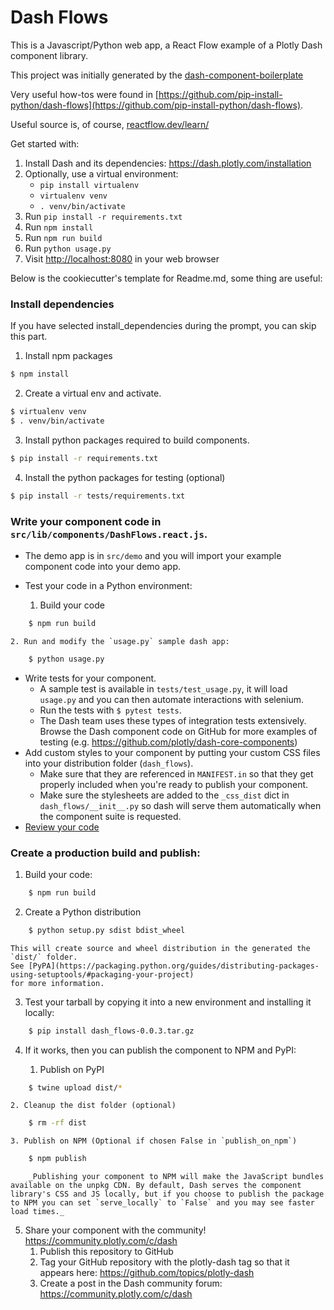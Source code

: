 # Dash Flows

This is a Javascript/Python web app, a React Flow example of a Plotly Dash component library.

This project was initially generated by the [dash-component-boilerplate](https://github.com/plotly/dash-component-boilerplate)

Very useful how-tos were found in [https://github.com/pip-install-python/dash-flows](https://github.com/pip-install-python/dash-flows).

Useful source is, of course, [reactflow.dev/learn/](https://reactflow.dev/learn/)

Get started with:

1. Install Dash and its dependencies: https://dash.plotly.com/installation
2. Optionally, use a virtual environment:
   - `pip install virtualenv`
   - `virtualenv venv`
   - `. venv/bin/activate`
3. Run `pip install -r requirements.txt`
4. Run `npm install`
5. Run `npm run build`
6. Run `python usage.py`
7. Visit [http://localhost:8080](http://localhost:8080) in your web browser


Below is the cookiecutter's template for Readme.md, some thing are useful:


### Install dependencies

If you have selected install_dependencies during the prompt, you can skip this part.

1. Install npm packages

```bash
$ npm install
```
2. Create a virtual env and activate.

```bash
$ virtualenv venv
$ . venv/bin/activate
```

3. Install python packages required to build components.

```bash
$ pip install -r requirements.txt
```

4. Install the python packages for testing (optional)

```bash
$ pip install -r tests/requirements.txt
```

### Write your component code in `src/lib/components/DashFlows.react.js`.

- The demo app is in `src/demo` and you will import your example component code into your demo app.
- Test your code in a Python environment:

    1. Build your code
```bash
    $ npm run build
```
    2. Run and modify the `usage.py` sample dash app:

```bash
    $ python usage.py
```

- Write tests for your component.
    - A sample test is available in `tests/test_usage.py`, it will load `usage.py` and you can then automate interactions with selenium.
    - Run the tests with `$ pytest tests`.
    - The Dash team uses these types of integration tests extensively. Browse the Dash component code on GitHub for more examples of testing (e.g. https://github.com/plotly/dash-core-components)
- Add custom styles to your component by putting your custom CSS files into your distribution folder (`dash_flows`).
    - Make sure that they are referenced in `MANIFEST.in` so that they get properly included when you're ready to publish your component.
    - Make sure the stylesheets are added to the `_css_dist` dict in `dash_flows/__init__.py` so dash will serve them automatically when the component suite is requested.
- [Review your code](./review_checklist.md)

### Create a production build and publish:

1. Build your code:

```bash
    $ npm run build
```

2. Create a Python distribution

```bash
    $ python setup.py sdist bdist_wheel
```
    This will create source and wheel distribution in the generated the `dist/` folder.
    See [PyPA](https://packaging.python.org/guides/distributing-packages-using-setuptools/#packaging-your-project)
    for more information.

3. Test your tarball by copying it into a new environment and installing it locally:

```bash
    $ pip install dash_flows-0.0.3.tar.gz
```

4. If it works, then you can publish the component to NPM and PyPI:

    1. Publish on PyPI

```bash
    $ twine upload dist/*
```

    2. Cleanup the dist folder (optional)

```bash
    $ rm -rf dist
```

    3. Publish on NPM (Optional if chosen False in `publish_on_npm`)

```bash
    $ npm publish
```
        _Publishing your component to NPM will make the JavaScript bundles available on the unpkg CDN. By default, Dash serves the component library's CSS and JS locally, but if you choose to publish the package to NPM you can set `serve_locally` to `False` and you may see faster load times._

5. Share your component with the community! https://community.plotly.com/c/dash
    1. Publish this repository to GitHub
    2. Tag your GitHub repository with the plotly-dash tag so that it appears here: https://github.com/topics/plotly-dash
    3. Create a post in the Dash community forum: https://community.plotly.com/c/dash
